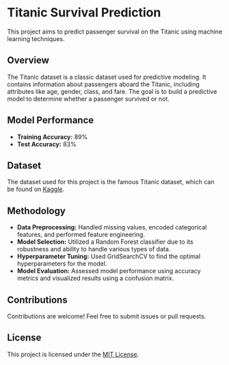 # Titanic Survival Prediction

This project aims to predict passenger survival on the Titanic using machine learning techniques.

## Overview

The Titanic dataset is a classic dataset used for predictive modeling. It contains information about passengers aboard the Titanic, including attributes like age, gender, class, and fare. The goal is to build a predictive model to determine whether a passenger survived or not.

## Model Performance

- **Training Accuracy:** 89%
- **Test Accuracy:** 83%

## Dataset

The dataset used for this project is the famous Titanic dataset, which can be found on [Kaggle](https://www.kaggle.com/c/titanic).

## Methodology

- **Data Preprocessing:** Handled missing values, encoded categorical features, and performed feature engineering.
- **Model Selection:** Utilized a Random Forest classifier due to its robustness and ability to handle various types of data.
- **Hyperparameter Tuning:** Used GridSearchCV to find the optimal hyperparameters for the model.
- **Model Evaluation:** Assessed model performance using accuracy metrics and visualized results using a confusion matrix.
## Contributions

Contributions are welcome! Feel free to submit issues or pull requests.

## License

This project is licensed under the [MIT License](LICENSE).
